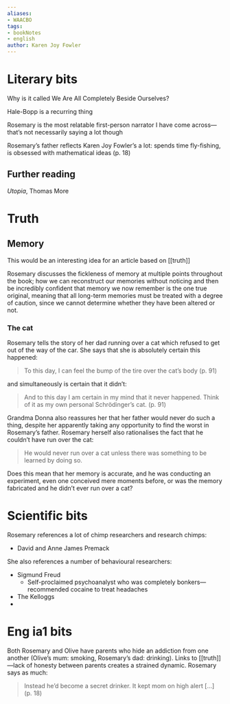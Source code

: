 ```yaml
---
aliases:
- WAACBO
tags: 
- bookNotes
- english
author: Karen Joy Fowler
---
```


# Literary bits

Why is it called We Are All Completely Beside Ourselves?

Hale-Bopp is a recurring thing

Rosemary is the most relatable first-person narrator I have come across—that’s not necessarily saying a lot though

Rosemary’s father reflects Karen Joy Fowler’s a lot: spends time fly-fishing, is obsessed with mathematical ideas (p. 18)

## Further reading
*Utopia*, Thomas More

# Truth

## Memory

This would be an interesting idea for an article based on [[truth]]

Rosemary discusses the fickleness of memory at multiple points throughout the book; how we can reconstruct our memories without noticing and then be incredibly confident that memory we now remember is the one true original, meaning that all long-term memories must be treated with a degree of caution, since we cannot determine whether they have been altered or not.

### The cat

Rosemary tells the story of her dad running over a cat which refused to get out of the way of the car. She says that she is absolutely certain this happened:

> To this day, I can feel the bump of the tire over the cat’s body (p. 91)

and simultaneously is certain that it didn’t:

> And to this day I am certain in my mind that it never happened. Think of it as my own personal Schrödinger’s cat. (p. 91)

Grandma Donna also reassures her that her father would never do such a thing, despite her apparently taking any opportunity to find the worst in Rosemary’s father. Rosemary herself also rationalises the fact that he couldn’t have run over the cat:

> He would never run over a cat unless there was something to be learned by doing so.

Does this mean that her memory is accurate, and he was conducting an experiment, even one conceived mere moments before, or was the memory fabricated and he didn’t ever run over a cat?


# Scientific bits

Rosemary references a lot of chimp researchers and research chimps:

- David and Anne James Premack

She also references a number of behavioural researchers:

- Sigmund Freud
	- Self-proclaimed psychoanalyst who was completely bonkers—recommended cocaine to treat headaches
- The Kelloggs
-

# Eng ia1 bits

Both Rosemary and Olive have parents who hide an addiction from one another (Olive’s mum: smoking, Rosemary’s dad: drinking). Links to [[truth]]—lack of honesty between parents creates a strained dynamic. Rosemary says as much:

> Instead he’d become a secret drinker. It kept mom on high alert […] (p. 18)
